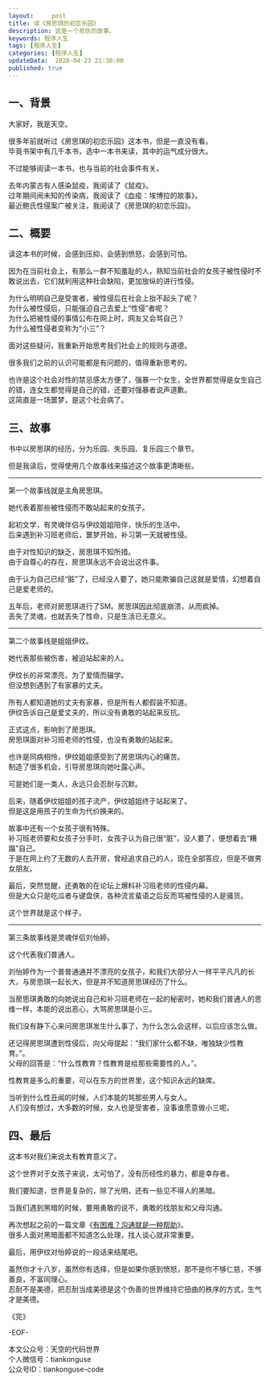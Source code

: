 ```yaml
---   
layout:     post  
title: 读《房思琪的初恋乐园》  
description: 这是一个悲伤的故事。  
keywords: 程序人生  
tags: [程序人生]    
categories: [程序人生]  
updateData:  2020-04-23 21:30:00  
published: true  
---  
```



## 一、背景  


大家好，我是天空。  


很多年前就听过《房思琪的初恋乐园》这本书，但是一直没有看。  
毕竟书架中有几千本书，选中一本书来读，其中的运气成分很大。  


不过能够阅读一本书，也与当前的社会事件有关。  


去年内蒙古有人感染鼠疫，我阅读了《鼠疫》。  
过年期间闹未知的传染病，我阅读了《血疫：埃博拉的故事》。  
最近鲍氏性侵案广被关注，我阅读了《房思琪的初恋乐园》。  


## 二、概要  


读这本书的时候，会感到压抑，会感到愤怒，会感到可怕。  


因为在当前社会上，有那么一群不知羞耻的人，熟知当前社会的女孩子被性侵时不敢说出去，它们就利用这种社会缺陷，更加放纵的进行性侵。  


为什么明明自己是受害者，被性侵后在社会上抬不起头了呢？  
为什么被性侵后，只能强迫自己去爱上“性侵”者呢？  
为什么把被性侵的事情公布在网上时，网友又会骂自己？  
为什么被性侵者变称为“小三”？  



面对这些疑问，我重新开始思考我们社会上的规则与道德。  


很多我们之前的认识可能都是有问题的，值得重新思考的。  


也许是这个社会对性的禁忌感太方便了，强暴一个女生，全世界都觉得是女生自己的错，连女生都觉得是自己的错，还要对强暴者说声道歉。  
这简直是一场噩梦，是这个社会病了。  


## 三、故事


书中以房思琪的经历，分为乐园、失乐园、复乐园三个章节。  


但是我读后，觉得使用几个故事线来描述这个故事更清晰些。  


----


第一个故事线就是主角房思琪。  


她代表着那些被性侵而不敢站起来的女孩子。  


起初文学，有灵魂伴侣与伊纹姐姐陪伴，快乐的生活中。  
后来遇到补习班老师后，噩梦开始，补习第一天就被性侵。  


由于对性知识的缺乏，房思琪不知所措。  
由于自尊心的存在，房思琪永远不会说出这件事。  


由于认为自己已经“脏”了，已经没人要了，她只能欺骗自己这就是爱情，幻想着自己是爱老师的。  


五年后，老师对房思琪进行了SM。房思琪因此彻底崩溃，从而疯掉。  
丢失了灵魂，也就丢失了性命，只是生活已无意义。  



----


第二个故事线是姐姐伊纹。  


她代表那些被伤害，被迫站起来的人。  


伊纹长的非常漂亮，为了爱情而辍学。  
但没想到遇到了有家暴的丈夫。  


所有人都知道她的丈夫有家暴，但是所有人都假装不知道。  
伊纹告诉自己是爱丈夫的，所以没有勇敢的站起来反抗。  


正式这点，影响到了房思琪。  
房思琪面对补习班老师的性侵，也没有勇敢的站起来。  


也许是同病相怜，伊纹姐姐感受到了房思琪内心的痛苦。  
制造了很多机会，引导房思琪向她吐露心声。  


可是她们是一类人，永远只会忍耐与沉默。  


后来，随着伊纹姐姐的孩子流产，伊纹姐姐终于站起来了。  
但是这是用孩子的生命为代价换来的。  


故事中还有一个女孩子很有特殊。  
补习班老师要和女孩子分手时，女孩子认为自己很“脏”，没人要了，便想着去“糟蹋”自己。  
于是在网上约了无数的人去开房，曾经追求自己的人，现在全部答应，但是不做男女朋友。  


最后，突然觉醒，还勇敢的在论坛上爆料补习班老师的性侵内幕。  
但是大众只是吃瓜者与键盘侠，各种流言蜚语之后反而骂被性侵的人是骚货。  


这个世界就是这个样子。  


----


第三条故事线是灵魂伴侣刘怡婷。  


这个代表我们普通人。  


刘怡婷作为一个普普通通并不漂亮的女孩子，和我们大部分人一样平平凡凡的长大，与房思琪一起长大，但是并不知道房思琪经历了什么。 


当房思琪勇敢的向她说出自己和补习班老师在一起的秘密时，她和我们普通人的思维一样，本能的说出恶心，大骂房思琪是小三。  


我们没有静下心来问房思琪发生什么事了，为什么怎么会这样，以后应该怎么做。  


还记得房思琪遭到性侵后，向父母提起：“我们家什么都不缺，唯独缺少性教育。”。  
父母的回答是：“什么性教育？性教育是给那些需要性的人。”。  


性教育是多么的重要，可以在东方的世界里，这个知识永远的缺席。  


当听到什么性丑闻的时候，人们本能的骂那些男人与女人。  
人们没有想过，大多数的时候，女人也是受害者，没事谁愿意做小三呢。  


## 四、最后  


这本书对我们来说太有教育意义了。  


这个世界对于女孩子来说，太可怕了，没有历经性的暴力，都是幸存者。  


我们要知道，世界是复杂的，除了光明，还有一些见不得人的黑暗。  


当我们遇到黑暗的时候，要用勇敢的说不，勇敢的找朋友和父母沟通。  


再次想起之前的一篇文章《[有困难？沟通就是一种帮助](https://mp.weixin.qq.com/s/inXHNYOM0XENpiRPeuQSXA)》。  
很多人面对黑暗面都不知道怎么处理，找人谈心就非常重要。  


最后，用伊纹对怡婷说的一段话来结尾吧。  


虽然你才十八岁，虽然你有选择，但是如果你感到愤怒，那不是你不够仁慈，不够善良，不富同理心。  
忍耐不是美德，把忍耐当成美德是这个伪善的世界维持它扭曲的秩序的方式，生气才是美德。  




《完》


-EOF-  



本文公众号：天空的代码世界  
个人微信号：tiankonguse  
公众号ID：tiankonguse-code  
  

